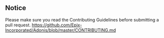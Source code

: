 ## Notice
Please make sure you read the Contributing Guidelines before submitting a pull request. https://github.com/Epix-Incorporated/Adonis/blob/master/CONTRIBUTING.md